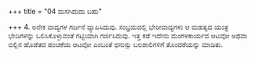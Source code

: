 +++
title = "04 ಮಸಗಿದುದು ಬಹು"

+++
4. ಅನೇಕ ವಾದ್ಯಗಳ ಗರ್ಜನೆ ವ್ಯಾಪಿಸಿದುವು. ಸಂಭ್ರಮದಲ್ಲಿ ಭೇರೀವಾದ್ಯಗಳು ಆ ಮಹತ್ವದ ಯಂತ್ರ ಭೇದಿಗಳನ್ನು ಒಲಿಸಿಕೊಳ್ಳುವಂತೆ ಗಟ್ಟಿಯಾಗಿ ಗರ್ಜಿಸಿದುವು. ಇತ್ತ ಕಡೆ ಇದೇನು ಮಂಗಳಕಾರ್ಯದ ಆಟವೋ ಅಥವಾ ಬಿಲ್ಲಿನ ಹೊಡೆತದ ಹಂಚಿಕೆಯ ಆಟವೋ ಎಂಬಂತೆ ಧನುಸ್ಸು ಬಲಶಾಲಿಗಳಿಗೆ ತೊಂದರೆಯನ್ನು ಮಾಡಿತು.